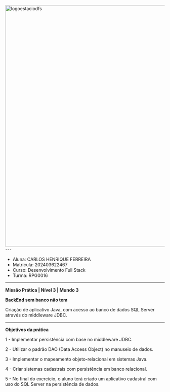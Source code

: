<img width="762" alt="logoestaciodfs" src="https://user-images.githubusercontent.com/104142117/204535322-571ae0a5-b475-4441-83b2-06ba02d9930d.png">
---

- Aluna: CARLOS HENRIQUE FERREIRA 
- Matricula: 202403622467
- Curso: Desenvolvimento Full Stack
- Turma: RPG0016

---

**Missão Prática | Nível 3 | Mundo 3**


**BackEnd sem banco não tem**

Criação de aplicativo Java, com acesso ao banco de dados SQL Server através do middleware JDBC.

---
**Objetivos da prática**


1 - Implementar persistência com base no middleware JDBC.

2 - Utilizar o padrão DAO (Data Access Object) no manuseio de
dados.

3 - Implementar o mapeamento objeto-relacional em sistemas Java.

4 - Criar sistemas cadastrais com persistência em banco relacional.

5 - No final do exercício, o aluno terá criado um aplicativo cadastral
com uso do SQL Server na persistência de dados.